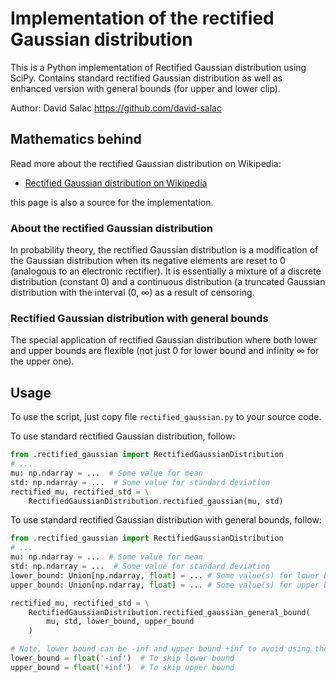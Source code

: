 # Implementation of the rectified Gaussian distribution
This is a Python implementation of Rectified Gaussian distribution using SciPy.
Contains standard rectified Gaussian distribution as well as enhanced version
with general bounds (for upper and lower clip).

Author: David Salac <https://github.com/david-salac>

## Mathematics behind
Read more about the rectified Gaussian distribution on Wikipedia:

* [Rectified Gaussian distribution on Wikipedia](https://en.wikipedia.org/wiki/Rectified_Gaussian_distribution)

this page is also a source for the implementation.

### About the rectified Gaussian distribution
In probability theory, the rectified Gaussian distribution is
a modification of the Gaussian distribution when its negative
elements are reset to 0 (analogous to an electronic rectifier).
It is essentially a mixture of a discrete distribution (constant 0)
and a continuous distribution (a truncated Gaussian distribution with
the interval (0, ∞) as a result of censoring.

### Rectified Gaussian distribution with general bounds
The special application of rectified Gaussian distribution where
both lower and upper bounds are flexible (not just 0 for lower
bound and infinity ∞ for the upper one).

## Usage
To use the script, just copy file `rectified_gaussian.py` to your source code.

To use standard rectified Gaussian distribution, follow:
```python
from .rectified_gaussian import RectifiedGaussianDistribution
# ...
mu: np.ndarray = ...  # Some value for mean
std: np.ndarray = ...  # Some value for standard deviation
rectified_mu, rectified_std = \
    RectifiedGaussianDistribution.rectified_gaussian(mu, std)
```

To use standard rectified Gaussian distribution with general bounds, follow:
```python
from .rectified_gaussian import RectifiedGaussianDistribution
# ...
mu: np.ndarray = ...  # Some value for mean
std: np.ndarray = ...  # Some value for standard deviation
lower_bound: Union[np.ndarray, float] = ... # Some value(s) for lower bound
upper_bound: Union[np.ndarray, float] = ... # Some value(s) for upper bound

rectified_mu, rectified_std = \
    RectifiedGaussianDistribution.rectified_gaussian_general_bound(
        mu, std, lower_bound, upper_bound
    )

# Note, lower bound can be -inf and upper bound +inf to avoid using them:
lower_bound = float('-inf')  # To skip lower bound
upper_bound = float('+inf')  # To skip upper bound
```
